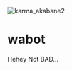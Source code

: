 ![karma_akabane2](https://user-images.githubusercontent.com/71983420/124555741-06634200-de6a-11eb-8e30-950082f12b5f.jpg)


# wabot

Hehey Not BAD...
